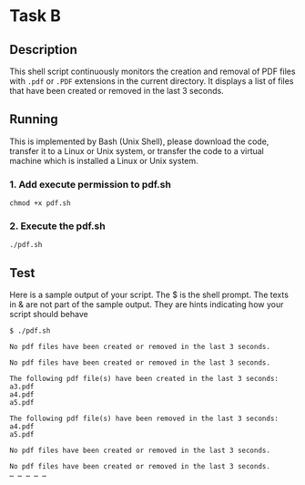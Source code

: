 # Task B 

## Description

This shell script continuously monitors the creation and removal of PDF files with `.pdf` or `.PDF` extensions in the current directory. It displays a list of files that have been created or removed in the last 3 seconds.

## Running

This is implemented by Bash (Unix Shell), please download the code, transfer it to a Linux or Unix system, or transfer the code to a virtual machine which is installed a Linux or Unix system.

### 1. Add execute permission to pdf.sh

`chmod +x pdf.sh`

### 2. Execute the pdf.sh

`./pdf.sh`

## Test

Here is a sample output of your script. The $ is the shell prompt. The texts in & are not part of the sample output. They are hints indicating how your script should behave

```
$ ./pdf.sh

No pdf files have been created or removed in the last 3 seconds.

No pdf files have been created or removed in the last 3 seconds.

The following pdf file(s) have been created in the last 3 seconds:
a3.pdf
a4.pdf
a5.pdf

The following pdf file(s) have been removed in the last 3 seconds:
a4.pdf
a5.pdf

No pdf files have been created or removed in the last 3 seconds.

No pdf files have been created or removed in the last 3 seconds.
… … … … …

```